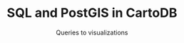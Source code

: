 ---
layout: course
title: "SQL and PostGIS in CartoDB"
id: "04-sql-postgis"
subtitle: Queries to visualizations
categories: Basic
tag: book
time: 1 hour
description_short: Discover the power of SQL and PostGIS by exploring CartoDB.
prerequisite:
    - Intermediate experience using CartoDB
    - A modern browser like Chrome, Firefox, or Safari
    - Reliable Internet access
    - A desire to learn!
published: true
vizjson: "http://documentation.cartodb.com/api/v2/viz/23f2abd6-481b-11e4-8fb1-0e4fddd5de28/viz.json"
mailchimp_id: ???
---